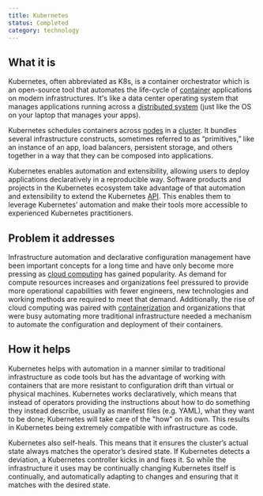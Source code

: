```yaml
---
title: Kubernetes
status: Completed
category: technology
---
```


## What it is
Kubernetes, often abbreviated as K8s, is a container orchestrator which is an open-source tool that automates the life-cycle of [container](/container/) applications on modern infrastructures. It's like a data center operating system that manages applications running across a [distributed system](/distributed_systems/) (just like the OS on your laptop that manages your apps). 

Kubernetes schedules containers across [nodes](/nodes/) in a [cluster](/cluster/). It bundles several infrastructure constructs, sometimes referred to as “primitives,” like an instance of an app, load balancers, persistent storage, and others together in a way that they can be composed into applications. 

Kubernetes enables automation and extensibility, allowing users to deploy applications declaratively in a reproducible way. Software products and projects in the Kubernetes ecosystem take advantage of that automation and extensibility to extend the Kubernetes [API](/application_programming_interface/). This enables them to leverage Kubernetes’ automation and make their tools more accessible to experienced Kubernetes practitioners.

## Problem it addresses
Infrastructure automation and declarative configuration management have been important concepts for a long time and have only become more pressing as [cloud computing](/cloud_computing/) has gained popularity. As demand for compute resources increases and organizations feel pressured to provide more operational capabilities with fewer engineers, new technologies and working methods are required to meet that demand. Additionally, the rise of cloud computing was paired with [containerization](/containerization/) and organizations that were busy automating more traditional infrastructure needed a mechanism to automate the configuration and deployment of their containers.

## How it helps
Kubernetes helps with automation in a manner similar to traditional infrastructure as code tools but has the advantage of working with containers that are more resistant to configuration drift than virtual or physical machines.
Kubernetes works declaratively, which means that instead of operators providing the instructions about how to do something they instead describe, usually as manifest files (e.g. YAML), what they want to be done; Kubernetes will take care of the "how" on its own. This results in Kubernetes being extremely compatible with infrastructure as code.

Kubernetes also self-heals. This means that it ensures the cluster’s actual state always matches the operator’s desired state. If Kubernetes detects a deviation, a Kubernetes controller kicks in and fixes it. So while the infrastructure it uses may be continually changing Kubernetes itself is continually, and automatically adapting to changes and ensuring that it matches with the desired state.


